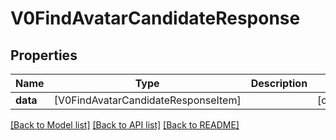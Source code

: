 # V0FindAvatarCandidateResponse

## Properties
Name | Type | Description | Notes
------------ | ------------- | ------------- | -------------
**data** | [V0FindAvatarCandidateResponseItem] |  | [optional] 

[[Back to Model list]](../README.md#documentation-for-models) [[Back to API list]](../README.md#documentation-for-api-endpoints) [[Back to README]](../README.md)


